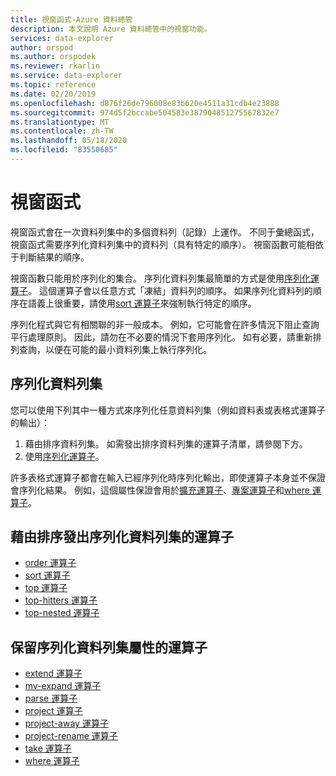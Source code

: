```yaml
---
title: 視窗函式-Azure 資料總管
description: 本文說明 Azure 資料總管中的視窗功能。
services: data-explorer
author: orspod
ms.author: orspodek
ms.reviewer: rkarlin
ms.service: data-explorer
ms.topic: reference
ms.date: 02/20/2019
ms.openlocfilehash: d876f26de796008e83b620e4511a31cdb4e23888
ms.sourcegitcommit: 974d5f2bccabe504583e387904851275567832e7
ms.translationtype: MT
ms.contentlocale: zh-TW
ms.lasthandoff: 05/18/2020
ms.locfileid: "83550685"
---
```

# <a name="window-functions"></a>視窗函式

視窗函式會在一次資料列集中的多個資料列（記錄）上運作。 不同于彙總函式，視窗函式需要序列化資料列集中的資料列（具有特定的順序）。 視窗函數可能相依于判斷結果的順序。

視窗函數只能用於序列化的集合。 序列化資料列集最簡單的方式是使用[序列化運算子](./serializeoperator.md)。 這個運算子會以任意方式「凍結」資料列的順序。 如果序列化資料列的順序在語義上很重要，請使用[sort 運算子](./sortoperator.md)來強制執行特定的順序。

序列化程式與它有相關聯的非一般成本。 例如，它可能會在許多情況下阻止查詢平行處理原則。 因此，請勿在不必要的情況下套用序列化。 如有必要，請重新排列查詢，以便在可能的最小資料列集上執行序列化。

## <a name="serialized-row-set"></a>序列化資料列集

您可以使用下列其中一種方式來序列化任意資料列集（例如資料表或表格式運算子的輸出）：

1. 藉由排序資料列集。 如需發出排序資料列集的運算子清單，請參閱下方。
2. 使用[序列化運算子](./serializeoperator.md)。

許多表格式運算子都會在輸入已經序列化時序列化輸出，即使運算子本身並不保證會序列化結果。 例如，這個屬性保證會用於[擴充運算子](./extendoperator.md)、[專案運算子](./projectoperator.md)和[where 運算子](./whereoperator.md)。

## <a name="operators-that-emit-serialized-row-sets-by-sorting"></a>藉由排序發出序列化資料列集的運算子

* [order 運算子](./orderoperator.md)
* [sort 運算子](./sortoperator.md)
* [top 運算子](./topoperator.md)
* [top-hitters 運算子](./tophittersoperator.md)
* [top-nested 運算子](./topnestedoperator.md)

## <a name="operators-that-preserve-the-serialized-row-set-property"></a>保留序列化資料列集屬性的運算子

* [extend 運算子](./extendoperator.md)
* [mv-expand 運算子](./mvexpandoperator.md)
* [parse 運算子](./parseoperator.md)
* [project 運算子](./projectoperator.md)
* [project-away 運算子](./projectawayoperator.md)
* [project-rename 運算子](./projectrenameoperator.md)
* [take 運算子](./takeoperator.md)
* [where 運算子](./whereoperator.md)
